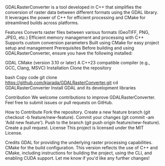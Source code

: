 
GDALRasterConverter is a tool developed in C++ that simplifies the conversion of raster data between different formats using the GDAL library. It leverages the power of C++ for efficient processing and CMake for streamlined builds across platforms.

Features
Converts raster files between various formats (GeoTIFF, PNG, JPEG, etc.)
Efficient memory management and processing with C++
Supports custom conversion parameters
Built using CMake for easy project setup and management
Prerequisites
Before building and using GDALRasterConverter, ensure you have the following installed:

GDAL
CMake (version 3.10 or later)
A C++23 compatible compiler (e.g., GCC, Clang, MSVC)
Installation
Clone the repository

bash
Copy code
git clone https://github.com/kjarada/GDALRasterConverter.git
cd GDALRasterConverter
Install GDAL and its development libraries



Contribution
We welcome contributions to improve GDALRasterConverter. Feel free to submit issues or pull requests on GitHub.

How to Contribute
Fork the repository.
Create a new feature branch (git checkout -b feature/new-feature).
Commit your changes (git commit -am 'Add new feature').
Push to the branch (git push origin feature/new-feature).
Create a pull request.
License
This project is licensed under the MIT License.

Credits
GDAL for providing the underlying raster processing capabilities.
CMake for the build configuration.
This version reflects the use of C++ and CMake, including instructions for building the project, using the CLI, and enabling CUDA support. Let me know if you'd like any further changes!
